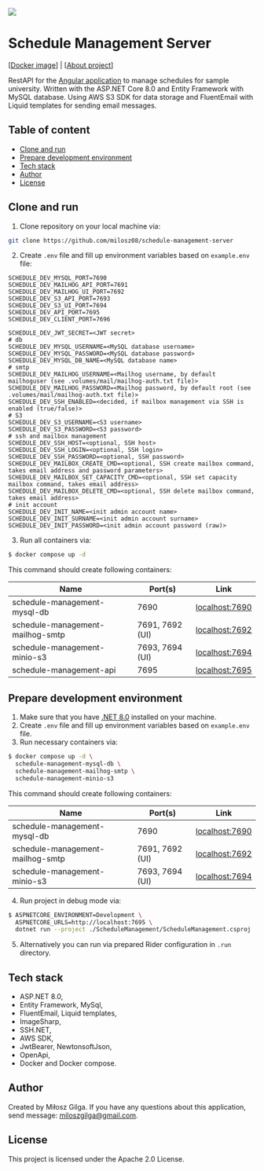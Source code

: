 ﻿![](.github/banner.png)

# Schedule Management Server

[[Docker image](https://hub.docker.com/r/milosz08/schedule-management-server)] |
[[About project](https://miloszgilga.pl/project/schedule-management-system)]

RestAPI for the [Angular application](https://github.com/milosz08/schedule-management-client) to manage schedules for
sample university. Written with the ASP.NET Core 8.0 and Entity Framework with MySQL database. Using AWS S3 SDK for
data storage and FluentEmail with Liquid templates for sending email messages.

## Table of content

* [Clone and run](#clone-and-run)
* [Prepare development environment](#prepare-development-environment)
* [Tech stack](#tech-stack)
* [Author](#author)
* [License](#license)

## Clone and run

1. Clone repository on your local machine via:

```bash
git clone https://github.com/milosz08/schedule-management-server
```

2. Create `.env` file and fill up environment variables based on `example.env` file:

```properties
SCHEDULE_DEV_MYSQL_PORT=7690
SCHEDULE_DEV_MAILHOG_API_PORT=7691
SCHEDULE_DEV_MAILHOG_UI_PORT=7692
SCHEDULE_DEV_S3_API_PORT=7693
SCHEDULE_DEV_S3_UI_PORT=7694
SCHEDULE_DEV_API_PORT=7695
SCHEDULE_DEV_CLIENT_PORT=7696

SCHEDULE_DEV_JWT_SECRET=<JWT secret>
# db
SCHEDULE_DEV_MYSQL_USERNAME=<MySQL database username>
SCHEDULE_DEV_MYSQL_PASSWORD=<MySQL database password>
SCHEDULE_DEV_MYSQL_DB_NAME=<MySQL database name>
# smtp
SCHEDULE_DEV_MAILHOG_USERNAME=<Mailhog username, by default mailhoguser (see .volumes/mail/mailhog-auth.txt file)>
SCHEDULE_DEV_MAILHOG_PASSWORD=<Mailhog password, by default root (see .volumes/mail/mailhog-auth.txt file)>
SCHEDULE_DEV_SSH_ENABLED=<decided, if mailbox management via SSH is enabled (true/false)>
# S3
SCHEDULE_DEV_S3_USERNAME=<S3 username>
SCHEDULE_DEV_S3_PASSWORD=<S3 password>
# ssh and mailbox management
SCHEDULE_DEV_SSH_HOST=<optional, SSH host>
SCHEDULE_DEV_SSH_LOGIN=<optional, SSH login>
SCHEDULE_DEV_SSH_PASSWORD=<optional, SSH password>
SCHEDULE_DEV_MAILBOX_CREATE_CMD=<optional, SSH create mailbox command, takes email address and password parameters>
SCHEDULE_DEV_MAILBOX_SET_CAPACITY_CMD=<optional, SSH set capacity mailbox command, takes email address>
SCHEDULE_DEV_MAILBOX_DELETE_CMD=<optional, SSH delete mailbox command, takes email address>
# init account
SCHEDULE_DEV_INIT_NAME=<init admin account name>
SCHEDULE_DEV_INIT_SURNAME=<init admin account surname>
SCHEDULE_DEV_INIT_PASSWORD=<init admin account password (raw)>
```

3. Run all containers via:

```bash
$ docker compose up -d
```

This command should create following containers:

| Name                             | Port(s)         | Link                                    |
|----------------------------------|-----------------|-----------------------------------------|
| schedule-management-mysql-db     | 7690            | [localhost:7690](http://localhost:7690) |
| schedule-management-mailhog-smtp | 7691, 7692 (UI) | [localhost:7692](http://localhost:7692) |
| schedule-management-minio-s3     | 7693, 7694 (UI) | [localhost:7694](http://localhost:7694) |
| schedule-management-api          | 7695            | [localhost:7695](http://localhost:7695) |

## Prepare development environment

1. Make sure that you have [.NET 8.0](https://dotnet.microsoft.com/en-us/download/dotnet/8.0) installed on your machine.
2. Create `.env` file and fill up environment variables based on `example.env` file.
3. Run necessary containers via:

```bash
$ docker compose up -d \
  schedule-management-mysql-db \
  schedule-management-mailhog-smtp \
  schedule-management-minio-s3
```

This command should create following containers:

| Name                             | Port(s)         | Link                                    |
|----------------------------------|-----------------|-----------------------------------------|
| schedule-management-mysql-db     | 7690            | [localhost:7690](http://localhost:7690) |
| schedule-management-mailhog-smtp | 7691, 7692 (UI) | [localhost:7692](http://localhost:7692) |
| schedule-management-minio-s3     | 7693, 7694 (UI) | [localhost:7694](http://localhost:7694) |

4. Run project in debug mode via:

```bash
$ ASPNETCORE_ENVIRONMENT=Development \
  ASPNETCORE_URLS=http://localhost:7695 \
  dotnet run --project ./ScheduleManagement/ScheduleManagement.csproj
```

5. Alternatively you can run via prepared Rider configuration in `.run` directory.

## Tech stack

* ASP.NET 8.0,
* Entity Framework, MySql,
* FluentEmail, Liquid templates,
* ImageSharp,
* SSH.NET,
* AWS SDK,
* JwtBearer, NewtonsoftJson,
* OpenApi,
* Docker and Docker compose.

## Author

Created by Miłosz Gilga. If you have any questions about this application, send
message: [miloszgilga@gmail.com](mailto:miloszgilga@gmail.com).

## License

This project is licensed under the Apache 2.0 License.
